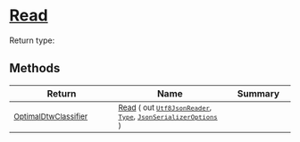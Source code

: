 # [Read](./NetCoreClassifierConverter-100664109.md)


Return type:
## Methods

| Return | Name | Summary | 
| --- | --- | --- | 
| <sub>[OptimalDtwClassifier](./../../../PipelineItems/Classifiers/OptimalDtwClassifier.md)</sub><img width=200/>| <sub>[Read](./NetCoreClassifierConverter-100664109.md) ( out [`Utf8JsonReader`](https://docs.microsoft.com/en-us/dotnet/api/System.Text.Json.Utf8JsonReader), [`Type`](https://docs.microsoft.com/en-us/dotnet/api/System.Type), [`JsonSerializerOptions`](https://docs.microsoft.com/en-us/dotnet/api/System.Text.Json.JsonSerializerOptions) )</sub>| <sub></sub><img width=200/>| <br>


